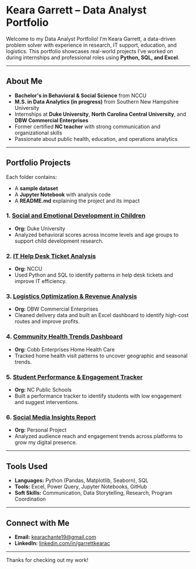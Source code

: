 # Keara Garrett – Data Analyst Portfolio

Welcome to my Data Analyst Portfolio! I’m Keara Garrett, a data-driven problem solver with experience in research, IT support, education, and logistics. This portfolio showcases real-world projects I’ve worked on during internships and professional roles using **Python, SQL, and Excel**.

---

## About Me

- **Bachelor's in Behavioral & Social Science** from NCCU  
- **M.S. in Data Analytics (in progress)** from Southern New Hampshire University  
- Internships at **Duke University**, **North Carolina Central University**, and **DBW Commercial Enterprises**  
- Former certified **NC teacher** with strong communication and organizational skills  
- Passionate about public health, education, and operations analytics  

---

## Portfolio Projects

Each folder contains:
- A **sample dataset**
- A **Jupyter Notebook** with analysis code
- A **README.md** explaining the project and its impact

### 1. [Social and Emotional Development in Children](./social-emotional-development-duke)
- **Org:** Duke University  
- Analyzed behavioral scores across income levels and age groups to support child development research.

### 2. [IT Help Desk Ticket Analysis](./it-helpdesk-nccu)
- **Org:** NCCU  
- Used Python and SQL to identify patterns in help desk tickets and improve IT efficiency.

### 3. [Logistics Optimization & Revenue Analysis](./logistics-dbw)
- **Org:** DBW Commercial Enterprises  
- Cleaned delivery data and built an Excel dashboard to identify high-cost routes and improve profits.

### 4. [Community Health Trends Dashboard](./home-health-dashboard)
- **Org:** Cobb Enterprises Home Health Care  
- Tracked home health visit patterns to uncover geographic and seasonal trends.

### 5. [Student Performance & Engagement Tracker](./student-performance-report)
- **Org:** NC Public Schools  
- Built a performance tracker to identify students with low engagement and suggest interventions.

### 6. [Social Media Insights Report](./social-media-insights)
- **Org:** Personal Project  
- Analyzed audience reach and engagement trends across platforms to grow my digital presence.

---

## Tools Used

- **Languages:** Python (Pandas, Matplotlib, Seaborn), SQL  
- **Tools:** Excel, Power Query, Jupyter Notebooks, GitHub  
- **Soft Skills:** Communication, Data Storytelling, Research, Program Coordination

---

## Connect with Me

- **Email:** kearachante19@gmail.com  
- **LinkedIn:** [linkedin.com/in/garrettkearac](https://www.linkedin.com/in/garrettkearac)

---

Thanks for checking out my work!
